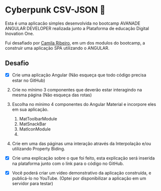 # Cyberpunk CSV-JSON :memo:

Esta é uma aplicacão simples desenvolvida no bootcamp AVANADE ANGULAR DEVELOPER realizada junto a Plataforma de educação Digital Inovation One.

Fui desafiado por [Camila Ribeiro](https://www.linkedin.com/in/camila-ferreira-ribeiro/), em um dos modulos do bootcamp, a construir uma aplicação SPA utilizando o ANGULAR.

## Desafio

- [x] Crie uma aplicação Angular (Não esqueça que todo código precisa estar no GitHub)

2.  Crie no mínimo 3 componentes que deverão estar interagindo na mesma página (Não esqueça das rotas)

3.  Escolha no mínimo 4 componentes do Angular Material e incorpore eles em sua aplicação.

    1. MatToolbarModule
    2. MatSnackBar
    3. MatIconModule
    4. 

4.  Crie em uma das páginas uma interação através da Interpolação e/ou utilizando Property Biding.

- [x] Crie uma explicação sobre o que foi feito, esta explicação será inserida na plataforma junto com o link para o código no GitHub.

- [x] Você poderá criar um vídeo demonstrativo da aplicação construída, e publicá-lo no YouTube. (Optei por disponibilizar a aplicação em um servidor para testar)
